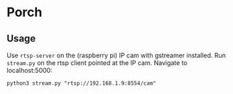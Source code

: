 # Porch

## Usage
Use `rtsp-server` on the (raspberry pi) IP cam with gstreamer installed.
Run `stream.py` on the rtsp client pointed at the IP cam. Navigate to localhost:5000:
```
python3 stream.py "rtsp://192.168.1.9:8554/cam"
```
